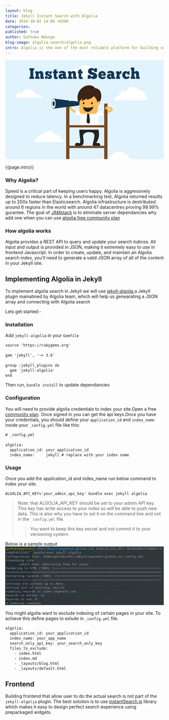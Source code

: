 ```yaml
---
layout: blog
title: Jekyll Instant Search with Algolia
date: 2019-10-02 14:09 +0300
categories:
published: true
author: Gathuku Ndungu
blog-image: algolia-search/algolia.png
intro: Algolia is the one of the most reliable platform for building search into your business. Zegetech search is built on algolia(Have a look it)
---
```


![jekyll_instant_image](/assets/images/blog/algolia-search/algolia.png)

{{page.intro}}

### Why Algolia?
Speed is a critical part of keeping users happy. Algolia is aggressively designed to reduce latency. In a benchmarking test, Algolia returned results up to 200x faster than Elasticsearch. Algolia infrastructure is destributed around 6 regions in the world with around 47 datacentres proving 99.99% gurantee. The goal of [JAMstack](https://www.gathuku.tech/what-s-ja-mstack) is to eliminate server dependancies why add one when you can use [algolia free community plan](https://www.algolia.com/)

### How algolia works
Algolia provides a REST API to query and update your search indices. All input and output is provided in JSON, making it extremely easy to use in frontend Javascript.
In order to create, update, and maintain an Algolia search index, you’ll need to generate a valid JSON array of all of the content in your Jekyll site.

## Implementing Algolia in Jekyll
To implement algolia search in Jekyll we will use [jekyll-algolia](https://github.com/algolia/jekyll-algolia),a Jekyll plugin mainatined by Algolia team, which will help us genearating a JSON array and connecting with Algolia search  

Lets get started:-
### Installation
Add `jekyll-algolia` in your `Gemfile`
```
source 'https://rubygems.org'

gem 'jekyll', '~> 3.6'

group :jekyll_plugins do
  gem 'jekyll-algolia'
end

```
Then run, `bundle install` to update dependancies

### Configuration
You will need to provide algolia credentials to index your site.Open a free [community plan](https://www.algolia.com/users/sign_in). Once signed in you can get the api keys.Once you have your credentials, you should define your `application_id` and `index_name` inside your `_config.yml` file like this:
```
# _config.yml

algolia:
  application_id: your_application_id
  index_name:     jekyll # replace with your index name

```
### Usage
Once you add the application_id and index_name run below command to index your site.
```
ALGOLIA_API_KEY='your_admin_api_key' bundle exec jekyll algolia
```
> Note: that ALGOLIA_API_KEY should be set to your admin API key. This key has write access to your index so will be able to push new data. This is also why you have to set it on the command line and not in the `_config.yml` file.
>
>>You want to keep this key secret and not commit it to your versioning system.

Below is a sample output
![](/assets/images/blog/algolia-search/sample-output.png)

You might algolia want to exclude indexing of certain pages in your site. To achieve this define pages to exlude in `_config.yml` file.

```
algolia:
  application_id: your_application_id
  index_name: your_app_name
  search_only_api_key: your_search_only_key
  files_to_exclude:
    - index.html
    - index.md
    - _layouts/blog.html
    - _layouts/default.html
```

## Frontend
Building frontend that allow user to do the actual search is not part of the `jekyll-algolia` plugin. The best solution is to use [instantSearch.js](https://community.algolia.com/instantsearch.js/v2/getting-started.html) library which makes it easy to design perfect search experience using prepackaged widgets.
